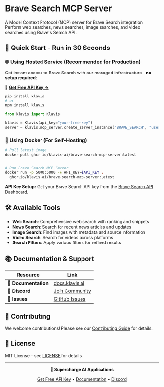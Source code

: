 # Brave Search MCP Server

A Model Context Protocol (MCP) server for Brave Search integration. Perform web searches, news searches, image searches, and video searches using Brave's Search API.

## 🚀 Quick Start - Run in 30 Seconds

### 🌐 Using Hosted Service (Recommended for Production)

Get instant access to Brave Search with our managed infrastructure - **no setup required**:

**🔗 [Get Free API Key →](https://www.klavis.ai/home/api-keys)**

```bash
pip install klavis
# or
npm install klavis
```

```python
from klavis import Klavis

klavis = Klavis(api_key="your-free-key")
server = klavis.mcp_server.create_server_instance("BRAVE_SEARCH", "user123")
```

### 🐳 Using Docker (For Self-Hosting)

```bash
# Pull latest image
docker pull ghcr.io/klavis-ai/brave-search-mcp-server:latest


# Run Brave Search MCP Server
docker run -p 5000:5000 -e API_KEY=$API_KEY \
  ghcr.io/klavis-ai/brave-search-mcp-server:latest
```

**API Key Setup:** Get your Brave Search API key from the [Brave Search API Dashboard](https://api.search.brave.com/).

## 🛠️ Available Tools

- **Web Search**: Comprehensive web search with ranking and snippets
- **News Search**: Search for recent news articles and updates
- **Image Search**: Find images with metadata and source information
- **Video Search**: Search for videos across platforms
- **Search Filters**: Apply various filters for refined results

## 📚 Documentation & Support

| Resource | Link |
|----------|------|
| **📖 Documentation** | [docs.klavis.ai](https://docs.klavis.ai) |
| **💬 Discord** | [Join Community](https://discord.gg/p7TuTEcssn) |
| **🐛 Issues** | [GitHub Issues](https://github.com/klavis-ai/klavis/issues) |

## 🤝 Contributing

We welcome contributions! Please see our [Contributing Guide](../../CONTRIBUTING.md) for details.

## 📜 License

MIT License - see [LICENSE](../../LICENSE) for details.

---

<div align="center">
  <p><strong>🚀 Supercharge AI Applications </strong></p>
  <p>
    <a href="https://www.klavis.ai">Get Free API Key</a> •
    <a href="https://docs.klavis.ai">Documentation</a> •
    <a href="https://discord.gg/p7TuTEcssn">Discord</a>
  </p>
</div>

